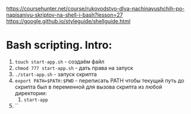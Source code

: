 https://coursehunter.net/course/rukovodstvo-dlya-nachinayushchih-po-napisaniyu-skriptov-na-shell-i-bash?lesson=27
https://google.github.io/styleguide/shellguide.html

# Bash scripting. Intro:

1. `touch start-app.sh` - создаём файл
2. `chmod 777 start-app.sh` - дать права на запуск
3. `./start-app.sh` - запуск скрипта
4. `export PATH=$PATH:$PWD` - переписать PATH чтобы текущий путь до скрипта был в переменной для вызова скрипта из любой директории:
    1. `start-app`
5. ``